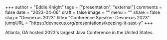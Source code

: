 +++
author = "Eddie Knight"
tags = ["presentation", "external"]
comments = false
date = "2023-04-06"
draft = false
image = ""
menu = ""
share = false
slug = "Devnexus 2023"
title= "Conference Speaker: Devnexus 2023"
jumpURL = "https://devnexus.org/presentations/keeping-it-sast-y"
+++

Atlanta, GA hosted 2023's largest Java Conference in the United States.